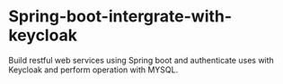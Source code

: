 # Spring-boot-intergrate-with-keycloak
Build restful web services using Spring boot and authenticate uses with Keycloak and perform operation with MYSQL.
